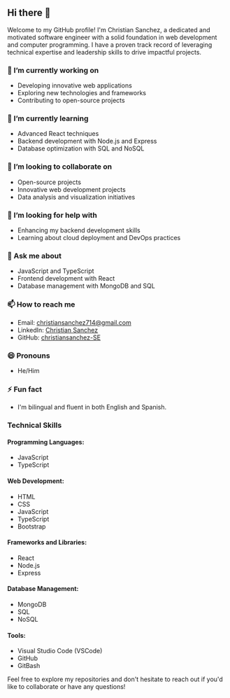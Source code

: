 ## Hi there 👋

Welcome to my GitHub profile! I'm Christian Sanchez, a dedicated and motivated software engineer with a solid foundation in web development and computer programming. I have a proven track record of leveraging technical expertise and leadership skills to drive impactful projects. 

### 🔭 I’m currently working on
- Developing innovative web applications
- Exploring new technologies and frameworks
- Contributing to open-source projects

### 🌱 I’m currently learning
- Advanced React techniques
- Backend development with Node.js and Express
- Database optimization with SQL and NoSQL

### 👯 I’m looking to collaborate on
- Open-source projects
- Innovative web development projects
- Data analysis and visualization initiatives

### 🤔 I’m looking for help with
- Enhancing my backend development skills
- Learning about cloud deployment and DevOps practices

### 💬 Ask me about
- JavaScript and TypeScript
- Frontend development with React
- Database management with MongoDB and SQL

### 📫 How to reach me
- Email: [christiansanchez714@gmail.com](mailto:christiansanchez714@gmail.com)
- LinkedIn: [Christian Sanchez](https://www.linkedin.com/in/christian-sanchezse)
- GitHub: [christiansanchez-SE](https://github.com/christiansanchez-SE)

### 😄 Pronouns
- He/Him

### ⚡ Fun fact
- I'm bilingual and fluent in both English and Spanish.

### Technical Skills

#### Programming Languages:
- JavaScript
- TypeScript

#### Web Development:
- HTML
- CSS
- JavaScript
- TypeScript
- Bootstrap

#### Frameworks and Libraries:
- React
- Node.js
- Express

#### Database Management:
- MongoDB
- SQL
- NoSQL

#### Tools:
- Visual Studio Code (VSCode)
- GitHub
- GitBash

Feel free to explore my repositories and don't hesitate to reach out if you'd like to collaborate or have any questions!
